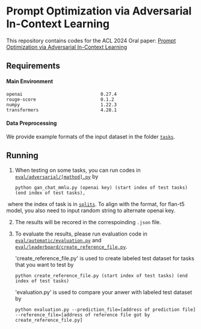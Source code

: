 # Prompt Optimization via Adversarial In-Context Learning 

This repository contains codes for the ACL 2024 Oral paper: [Prompt Optimization via Adversarial In-Context Learning](https://arxiv.org/abs/2312.02614)

## Requirements

#### Main Environment

```
openai                             0.27.4
rouge-score                        0.1.2
numpy                              1.22.3
transformers                       4.28.1
```

#### Data Preprocessing

We provide example formats of the input dataset in the folder [`tasks`](tasks).

## Running

1. When testing on some tasks, you can run codes in [`eval/adversarial/[mathod].py`](eval/adversarial/) by

   ```
   python gan_chat_mmlu.py (openai key) (start index of test tasks) (end index of test tasks),
   ```

​		where the index of task is in [`splits`](splits). To align with the format, for flan-t5 model, you also need to input random string to alternate openai key.

2. The results will be recored in the correspoinding `.json` file.

3. To evaluate the results, please run evaluation code in [`eval/automatic/evaluation.py`](eval/automatic/)  and [`eval/leaderboard/create_reference_file.py`](eval/leaderboard/).

   'create_reference_file.py' is used to create labeled test dataset for tasks that you want to test by 
   ```
   python create_reference_file.py (start index of test tasks) (end index of test tasks)
   ```

   'evaluation.py' is used to compare your anwer with labeled test dataset by
   ```
   python evaluation.py --prediction_file=[address of prediction file] --reference_file=[address of reference file got by create_reference_file.py]
   
   ```
